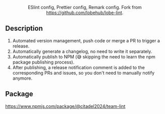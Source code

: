 <div align="center">

ESlint config, Prettier config, Remark config. Fork from <https://github.com/lobehub/lobe-lint>.

</div>

## Description

1. Automated version management, push code or merge a PR to trigger a release.
2. Automatically generate a changelog, no need to write it separately.
3. Automatically publish to NPM (😅 skipping the need to learn the npm package publishing process).
4. After publishing, a release notification comment is added to the corresponding PRs and issues, so you don't need to manually notify anymore.

## Package

<https://www.npmjs.com/package/@citadel2024/team-lint>
